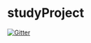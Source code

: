 # studyProject

[![Gitter](https://badges.gitter.im/Join%20Chat.svg)](https://gitter.im/konstantin-vrfl/studyProject?utm_source=badge&utm_medium=badge&utm_campaign=pr-badge&utm_content=badge)
